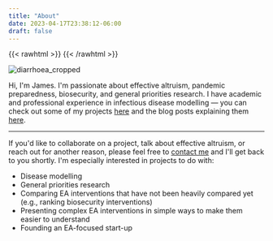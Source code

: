 ```yaml
---
title: "About"
date: 2023-04-17T23:38:12-06:00
draft: false
---
```


{{< rawhtml >}}
    <style>
        .content {
            margin-top: -3rem}
    </style>
{{< /rawhtml >}}

![diarrhoea_cropped](/images/diarrhoea_rates_by_province_cropped.png)

Hi, I'm James. I'm passionate about effective altruism, pandemic preparedness, biosecurity, and general priorities research. I have academic and professional experience in infectious disease modelling — you can check out some of my projects [here](/projects) and the blog posts explaining them [here](/blog).  

--- 
 
If you'd like to collaborate on a project, talk about effective altruism, or reach out for another reason, please feel free to [contact me](/contact) and I'll get back to you shortly. I'm especially interested in projects to do with:
 - Disease modelling
 - General priorities research
 - Comparing EA interventions that have not been heavily compared yet (e.g., ranking    biosecurity interventions)
 - Presenting complex EA interventions in simple ways to make them easier to understand
 - Founding an EA-focused start-up